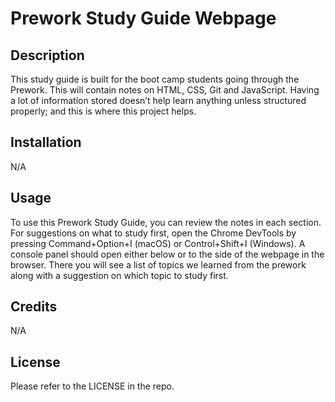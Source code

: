 # Prework Study Guide Webpage

## Description

This study guide is built for the boot camp students going through the Prework. This will contain notes on HTML, CSS, Git and JavaScript. Having a lot of information stored doesn’t help learn anything unless structured properly; and this is where this project helps.


## Installation

N/A

## Usage

To use this Prework Study Guide, you can review the notes in each section. For suggestions on what to study first, open the Chrome DevTools by pressing Command+Option+I (macOS) or Control+Shift+I (Windows). A console panel should open either below or to the side of the webpage in the browser. There you will see a list of topics we learned from the prework along with a suggestion on which topic to study first.

## Credits
 N/A

## License

Please refer to the LICENSE in the repo.